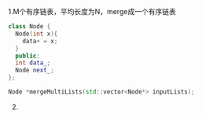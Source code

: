 1.M个有序链表，平均长度为N，merge成一个有序链表

```cpp
class Node {
  Node(int x){
    data+ = x;
  }
  public:
  int data_;
  Node next_;
};

Node *mergeMultiLists(std::vector<Node*> inputLists);

```

2.
